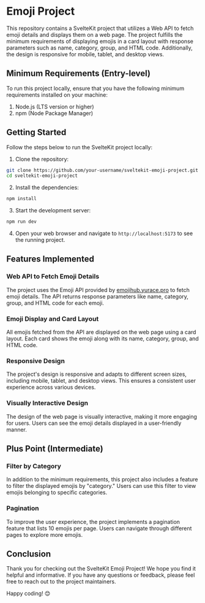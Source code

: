 # Emoji Project

This repository contains a SvelteKit project that utilizes a Web API to fetch emoji details and displays them on a web page. The project fulfills the minimum requirements of displaying emojis in a card layout with response parameters such as name, category, group, and HTML code. Additionally, the design is responsive for mobile, tablet, and desktop views.

## Minimum Requirements (Entry-level)

To run this project locally, ensure that you have the following minimum requirements installed on your machine:

1. Node.js (LTS version or higher)
2. npm (Node Package Manager)

## Getting Started

Follow the steps below to run the SvelteKit project locally:

1. Clone the repository:

```bash
git clone https://github.com/your-username/sveltekit-emoji-project.git
cd sveltekit-emoji-project
```

2. Install the dependencies:

```bash
npm install
```

3. Start the development server:

```bash
npm run dev
```

4. Open your web browser and navigate to `http://localhost:5173` to see the running project.

## Features Implemented

### Web API to Fetch Emoji Details

The project uses the Emoji API provided by [emojihub.yurace.pro](https://emojihub.yurace.pro/api/all) to fetch emoji details. The API returns response parameters like name, category, group, and HTML code for each emoji.

### Emoji Display and Card Layout

All emojis fetched from the API are displayed on the web page using a card layout. Each card shows the emoji along with its name, category, group, and HTML code.

### Responsive Design

The project's design is responsive and adapts to different screen sizes, including mobile, tablet, and desktop views. This ensures a consistent user experience across various devices.

### Visually Interactive Design

The design of the web page is visually interactive, making it more engaging for users. Users can see the emoji details displayed in a user-friendly manner.

## Plus Point (Intermediate)

### Filter by Category

In addition to the minimum requirements, this project also includes a feature to filter the displayed emojis by "category." Users can use this filter to view emojis belonging to specific categories.

### Pagination

To improve the user experience, the project implements a pagination feature that lists 10 emojis per page. Users can navigate through different pages to explore more emojis.


## Conclusion

Thank you for checking out the SvelteKit Emoji Project! We hope you find it helpful and informative. If you have any questions or feedback, please feel free to reach out to the project maintainers.

Happy coding! 😊
